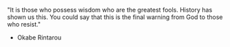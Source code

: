 "It is those who possess wisdom who are the greatest fools. History has shown us this. You could say that this is the final warning from God to those who resist."
- Okabe Rintarou

<!---
ivamitran/ivamitran is a ✨ special ✨ repository because its `README.md` (this file) appears on your GitHub profile.
You can click the Preview link to take a look at your changes.
--->
